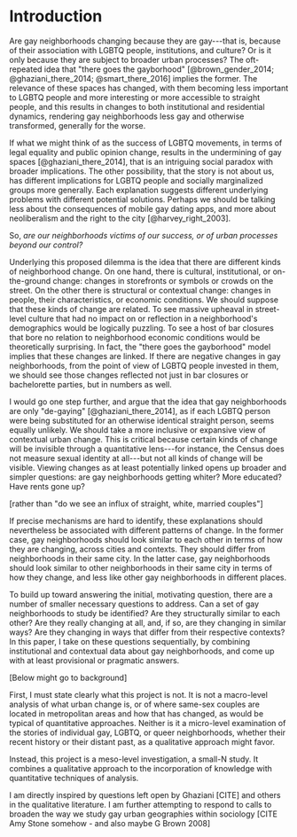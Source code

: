 ---
---

# Introduction

Are gay neighborhoods changing because they are gay---that is, because of their association with LGBTQ people, institutions, and culture? Or is it only because they are subject to broader urban processes? The oft-repeated idea that "there goes the gayborhood" [@brown_gender_2014; @ghaziani_there_2014; @smart_there_2016] implies the former. The relevance of these spaces has changed, with them becoming less important to LGBTQ people and more interesting or more accessible to straight people, and this results in changes to both institutional and residential dynamics, rendering gay neighborhoods less gay and otherwise transformed, generally for the worse.

If what we might think of as the success of LGBTQ movements, in terms of legal equality and public opinion change, results in the undermining of gay spaces [@ghaziani_there_2014], that is an intriguing social paradox with broader implications. The other possibility, that the story is not about us, has different implications for LGBTQ people and socially marginalized groups more generally. Each explanation suggests different underlying problems with different potential solutions. Perhaps we should be talking less about the consequences of mobile gay dating apps, and more about neoliberalism and the right to the city [@harvey_right_2003].

So, *are our neighborhoods victims of our success, or of urban processes beyond our control?*

Underlying this proposed dilemma is the idea that there are different kinds of neighborhood change. On one hand, there is cultural, institutional, or on-the-ground change: changes in storefronts or symbols or crowds on the street. On the other there is structural or contextual change: changes in people, their characteristics, or economic conditions. We should suppose that these kinds of change are related. To see massive upheaval in street-level culture that had no impact on or reflection in a neighborhood's demographics would be logically puzzling. To see a host of bar closures that bore no relation to neighborhood economic conditions would be theoretically surprising. In fact, the "there goes the gayborhood" model implies that these changes are linked. If there are negative changes in gay neighborhoods, from the point of view of LGBTQ people invested in them, we should see those changes reflected not just in bar closures or bachelorette parties, but in numbers as well.

I would go one step further, and argue that the idea that gay neighborhoods are only "de-gaying" [@ghaziani_there_2014], as if each LGBTQ person were being substituted for an otherwise identical straight person, seems equally unlikely. We should take a more inclusive or expansive view of contextual urban change. This is critical because certain kinds of change will be invisible through a quantitative lens---for instance, the Census does not measure sexual identity at all---but not all kinds of change will be visible. Viewing changes as at least potentially linked opens up broader and simpler questions: are gay neighborhoods getting whiter? More educated? Have rents gone up?

[rather than "do we see an influx of straight, white, married couples"]

If precise mechanisms are hard to identify, these explanations should nevertheless be associated with different patterns of change. In the former case, gay neighborhoods should look similar to each other in terms of how they are changing, across cities and contexts. They should differ from neighborhoods in their same city. In the latter case, gay neighborhoods should look similar to other neighborhoods in their same city in terms of how they change, and less like other gay neighborhoods in different places.

To build up toward answering the initial, motivating question, there are a number of smaller necessary questions to address. Can a set of gay neighborhoods to study be identified? Are they structurally similar to each other? Are they really changing at all, and, if so, are they changing in similar ways? Are they changing in ways that differ from their respective contexts? In this paper, I take on these questions sequentially, by combining institutional and contextual data about gay neighborhoods, and come up with at least provisional or pragmatic answers.

[Below might go to background]

First, I must state clearly what this project is not. It is not a macro-level analysis of what urban change is, or of where same-sex couples are located in metropolitan areas and how that has changed, as would be typical of quantitative approaches. Neither is it a micro-level examination of the stories of individual gay, LGBTQ, or queer neighborhoods, whether their recent history or their distant past, as a qualitative approach might favor.

Instead, this project is a meso-level investigation, a small-N study. It combines a qualitative approach to the incorporation of knowledge with quantitative techniques of analysis.

I am directly inspired by questions left open by Ghaziani [CITE] and others in the qualitative literature. I am further attempting to respond to calls to broaden the way we study gay urban geographies within sociology [CITE Amy Stone somehow - and also maybe G Brown 2008]
